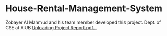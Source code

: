 # House-Rental-Management-System
Zobayer Al Mahmud and his team member developed this project. Dept. of CSE at AIUB
[Uploading Project Report.pdf…]()
